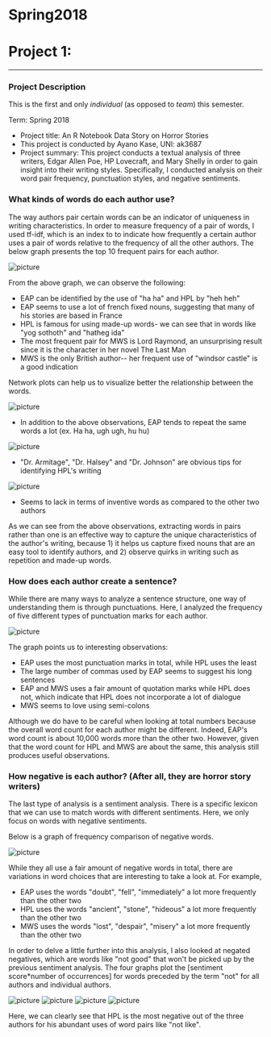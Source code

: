 # Spring2018
# Project 1:

----


### Project Description
This is the first and only *individual* (as opposed to *team*) this semester. 

Term: Spring 2018

+ Project title: An R Notebook Data Story on Horror Stories
+ This project is conducted by Ayano Kase, UNI: ak3687
+ Project summary: This project conducts a textual analysis of three writers, Edgar Allen Poe, HP Lovecraft, and Mary Shelly in order to gain insight into their writing styles. Specifically, I conducted analysis on their word pair frequency, punctuation styles, and negative sentiments. 

### What kinds of words do each author use?
The way authors pair certain words can be an indicator of uniqueness in writing characteristics. In order to measure frequency of a pair of words, I used tf-idf, which is an index to to indicate how frequently a certain author uses a pair of words relative to the frequency of all the other authors. The below graph presents the top 10 frequent pairs for each author. 

![picture](../figs/Bigram.png)

From the above graph, we can observe the following:

+ EAP can be identified by the use of "ha ha" and HPL by "heh heh"
+ EAP seems to use a lot of french fixed nouns, suggesting that many of his stories are based in France
+ HPL is famous for using made-up words- we can see that in words like "yog sothoth" and "hatheg ida"
+ The most frequent pair for MWS is Lord Raymond, an unsurprising result since it is the character in her novel The Last Man
+ MWS is the only British author-- her frequent use of "windsor castle" is a good indication

Network plots can help us to visualize better the relationship between the words. 

![picture](../figs/network_EAP.png)

+ In addition to the above observations, EAP tends to repeat the same words a lot (ex. Ha ha, ugh ugh, hu hu)

![picture](../figs/network_HPL.png)

+ "Dr. Armitage", "Dr. Halsey" and "Dr. Johnson" are obvious tips for identifying HPL's writing

![picture](../figs/network_MWS.png)

+ Seems to lack in terms of inventive words as compared to the other two authors

As we can see from the above observations, extracting words in pairs rather than one is an effective way to capture the unique characteristics of the author's writing, because 1) it helps us capture fixed nouns that are an easy tool to identify authors, and 2) observe quirks in writing such as repetition and made-up words. 

### How does each author create a sentence?
While there are many ways to analyze a sentence structure, one way of understanding them is through punctuations. Here, I analyzed the frequency of five different types of punctuation marks for each author. 

![picture](../figs/punc_bargraph.png)

The graph points us to interesting observations:

+ EAP uses the most punctuation marks in total, while HPL uses the least
+ The large number of commas used by EAP seems to suggest his long sentences
+ EAP and MWS uses a fair amount of quotation marks while HPL does not, which indicate that HPL does not incorporate a lot of dialogue
+ MWS seems to love using semi-colons

Although we do have to be careful when looking at total numbers because the overall word count for each author might be different. Indeed, EAP's word count is about 10,000 words more than the other two. However, given that the word count for HPL and MWS are about the same, this analysis still produces useful observations.

### How negative is each author? (After all, they are horror story writers)
The last type of analysis is a sentiment analysis. There is a specific lexicon that we can use to match words with different sentiments. Here, we only focus on words with negative sentiments. 

Below is a graph of frequency comparison of negative words. 

![picture](../figs/negative.png)

While they all use a fair amount of negative words in total, there are variations in word choices that are interesting to take a look at. For example, 
+ EAP uses the words "doubt", "fell", "immediately" a lot more frequently than the other two
+ HPL uses the words "ancient", "stone", "hideous" a lot more frequently than the other two
+ MWS uses the words "lost", "despair", "misery" a lot more frequently than the other two

In order to delve a little further into this analysis, I also looked at negated negatives, which are words like "not good" that won't be picked up by the previous sentiment analysis. The four graphs plot the [sentiment score*number of occurrences] for words preceded by the term "not" for all authors and individual authors. 

![picture](../figs/a.png)
![picture](../figs/d.png)
![picture](../figs/b.png)
![picture](../figs/c.png)

Here, we can clearly see that HPL is the most negative out of the three authors for his abundant uses of word pairs like "not like". 


